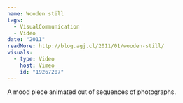 ```yaml
---
name: Wooden still
tags:
  - VisualCommunication
  - Video
date: "2011"
readMore: http://blog.agj.cl/2011/01/wooden-still/
visuals:
  - type: Video
    host: Vimeo
    id: "19267207"
---
```



A mood piece animated out of sequences of photographs.
